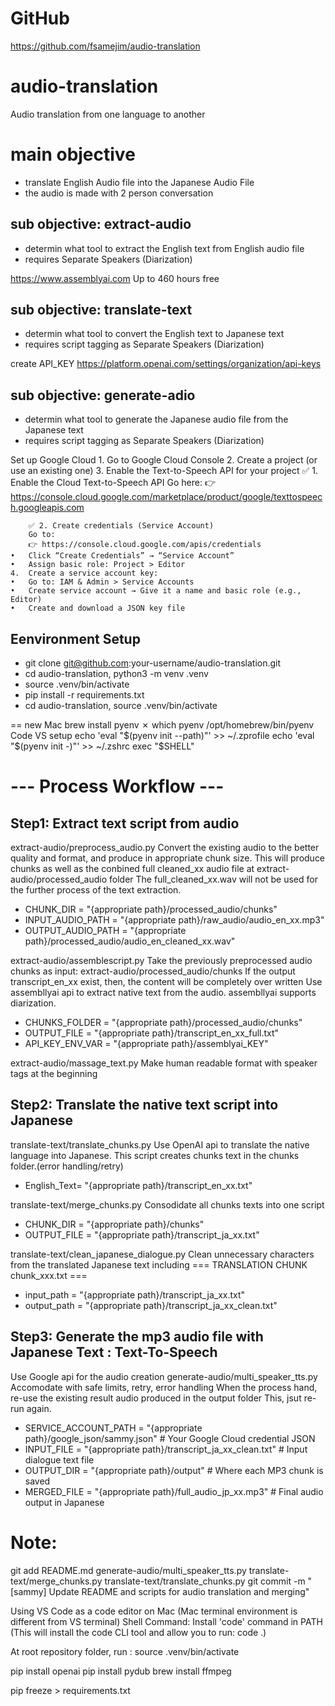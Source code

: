 # GitHub
https://github.com/fsamejim/audio-translation


# audio-translation
Audio translation from one language to another

# main objective
- translate English Audio file into the Japanese Audio File
- the audio is made with 2 person conversation

## sub objective: extract-audio
- determin what tool to extract the English text from English audio file
- requires Separate Speakers (Diarization)

 https://www.assemblyai.com
 Up to 460 hours free

## sub objective: translate-text
- determin what tool to convert the English text to Japanese text
- requires script tagging as Separate Speakers (Diarization)

 create API_KEY
 https://platform.openai.com/settings/organization/api-keys

## sub objective: generate-adio
- determin what tool to generate the Japanese audio file from the Japanese text
- requires script tagging as Separate Speakers (Diarization)

Set up Google Cloud
	1.	Go to Google Cloud Console
	2.	Create a project (or use an existing one)
	3.	Enable the Text-to-Speech API for your project
		✅ 1. Enable the Cloud Text-to-Speech API
		Go here:
		👉 https://console.cloud.google.com/marketplace/product/google/texttospeech.googleapis.com

		✅ 2. Create credentials (Service Account)
		Go to:
		👉 https://console.cloud.google.com/apis/credentials
	•	Click “Create Credentials” → “Service Account”
	•	Assign basic role: Project > Editor
	4.	Create a service account key:
	•	Go to: IAM & Admin > Service Accounts
	•	Create service account → Give it a name and basic role (e.g., Editor)
	•	Create and download a JSON key file

## Eenvironment Setup

- git clone git@github.com:your-username/audio-translation.git
- cd audio-translation, python3 -m venv .venv
- source .venv/bin/activate
- pip install -r requirements.txt
- cd audio-translation, source .venv/bin/activate

== new Mac
brew install pyenv
✗ which pyenv
/opt/homebrew/bin/pyenv
Code VS setup
echo 'eval "$(pyenv init --path)"' >> ~/.zprofile
echo 'eval "$(pyenv init -)"' >> ~/.zshrc
exec "$SHELL"


# --- Process Workflow ---
## Step1: Extract text script from audio
extract-audio/preprocess_audio.py
Convert the existing audio to the better quality and format, and produce in appropriate chunk size.
This will produce chunks as well as the conbined full cleaned_xx audio file at extract-audio/processed_audio folder
The full_cleaned_xx.wav will not be used for the further process of the text extraction.
- CHUNK_DIR = "{appropriate path}/processed_audio/chunks"
- INPUT_AUDIO_PATH = "{appropriate path}/raw_audio/audio_en_xx.mp3"
- OUTPUT_AUDIO_PATH = "{appropriate path}/processed_audio/audio_en_cleaned_xx.wav"


extract-audio/assemblescript.py
Take the previously preprocessed audio chunks as input: extract-audio/processed_audio/chunks
If the output transcript_en_xx exist, then, the content will be completely over written
Use assembllyai api to extract native text from the audio.
assembllyai supports diarization.  
- CHUNKS_FOLDER = "{appropriate path}/processed_audio/chunks"
- OUTPUT_FILE = "{appropriate path}/transcript_en_xx_full.txt"
- API_KEY_ENV_VAR = "{appropriate path}/assemblyai_KEY"


extract-audio/massage_text.py
Make human readable format with speaker tags at the beginning

## Step2: Translate the native text script into Japanese
translate-text/translate_chunks.py
Use OpenAI api to translate the native language into Japanese.
This script creates chunks text in the chunks folder.(error handling/retry)
- English_Text= "{appropriate path}/transcript_en_xx.txt"

translate-text/merge_chunks.py
Consodidate all chunks texts into one script
- CHUNK_DIR = "{appropriate path}/chunks"
- OUTPUT_FILE = "{appropriate path}/transcript_ja_xx.txt"

translate-text/clean_japanese_dialogue.py
Clean unnecessary characters from the translated Japanese text including === TRANSLATION CHUNK chunk_xxx.txt ===
- input_path = "{appropriate path}/transcript_ja_xx.txt"  
- output_path = "{appropriate path}/transcript_ja_xx_clean.txt"

## Step3: Generate the mp3 audio file with Japanese Text : Text-To-Speech
Use Google api for the audio creation 
generate-audio/multi_speaker_tts.py 
Accomodate with safe limits, retry, error handling
When the process hand, re-use the existing result audio produced in the output folder
This, jsut re-run again.
- SERVICE_ACCOUNT_PATH = "{appropriate path}/google_json/sammy.json"  # Your Google Cloud credential JSON
- INPUT_FILE = "{appropriate path}/transcript_ja_xx_clean.txt" # Input dialogue text file
- OUTPUT_DIR = "{appropriate path}/output"                          # Where each MP3 chunk is saved
- MERGED_FILE = "{appropriate path}/full_audio_jp_xx.mp3"   # Final audio output in Japanese

# Note:

git add README.md generate-audio/multi_speaker_tts.py translate-text/merge_chunks.py translate-text/translate_chunks.py
git commit -m "[sammy] Update README and scripts for audio translation and merging"

Using VS Code as a code editor on Mac (Mac terminal environment is different from VS terminal)
Shell Command: Install 'code' command in PATH (This will install the code CLI tool and allow you to run: code .)

At root repository folder, run : 
source .venv/bin/activate

pip install openai
pip install pydub
brew install ffmpeg 

pip freeze > requirements.txt
